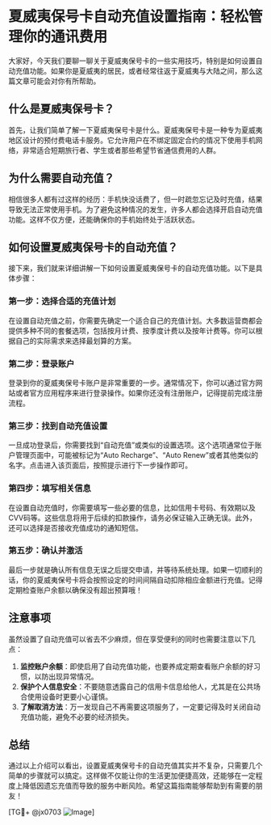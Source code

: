 # 夏威夷保号卡自动充值设置指南：轻松管理你的通讯费用

大家好，今天我们要聊一聊关于夏威夷保号卡的一些实用技巧，特别是如何设置自动充值功能。如果你是夏威夷的居民，或者经常往返于夏威夷与大陆之间，那么这篇文章可能会对你有所帮助。

## 什么是夏威夷保号卡？

首先，让我们简单了解一下夏威夷保号卡是什么。夏威夷保号卡是一种专为夏威夷地区设计的预付费电话卡服务。它允许用户在不绑定固定合约的情况下使用手机网络，非常适合短期旅行者、学生或者那些希望节省通信费用的人群。

## 为什么需要自动充值？

相信很多人都有过这样的经历：手机快没话费了，但一时疏忽忘记及时充值，结果导致无法正常使用手机。为了避免这种情况的发生，许多人都会选择开启自动充值功能。这样不仅方便，还能确保你的手机始终处于活跃状态。

## 如何设置夏威夷保号卡的自动充值？

接下来，我们就来详细讲解一下如何设置夏威夷保号卡的自动充值功能。以下是具体步骤：

### 第一步：选择合适的充值计划

在设置自动充值之前，你需要先确定一个适合自己的充值计划。大多数运营商都会提供多种不同的套餐选项，包括按月计费、按季度计费以及按年计费等。你可以根据自己的实际需求来选择最划算的方案。

### 第二步：登录账户

登录到你的夏威夷保号卡账户是非常重要的一步。通常情况下，你可以通过官方网站或者官方应用程序来进行登录操作。如果你还没有注册账户，记得提前完成注册流程。

### 第三步：找到自动充值设置

一旦成功登录后，你需要找到“自动充值”或类似的设置选项。这个选项通常位于账户管理页面中，可能被标记为“Auto Recharge”、“Auto Renew”或者其他类似的名字。点击进入该页面后，按照提示进行下一步操作即可。

### 第四步：填写相关信息

在设置自动充值时，你需要填写一些必要的信息，比如信用卡号码、有效期以及CVV码等。这些信息将用于后续的扣款操作，请务必保证输入正确无误。此外，还可以选择是否接收充值成功的通知短信。

### 第五步：确认并激活

最后一步就是确认所有信息无误之后提交申请，并等待系统处理。如果一切顺利的话，你的夏威夷保号卡将会按照设定的时间间隔自动扣除相应金额进行充值。记得定期检查账户余额以确保没有超出预算哦！

## 注意事项

虽然设置了自动充值可以省去不少麻烦，但在享受便利的同时也需要注意以下几点：

1. **监控账户余额**：即使启用了自动充值功能，也要养成定期查看账户余额的好习惯，以防出现异常情况。
2. **保护个人信息安全**：不要随意透露自己的信用卡信息给他人，尤其是在公共场合使用设备时更要小心谨慎。
3. **了解取消方法**：万一发现自己不再需要这项服务了，一定要记得及时关闭自动充值功能，避免不必要的经济损失。

## 总结

通过以上介绍可以看出，设置夏威夷保号卡的自动充值其实并不复杂，只需要几个简单的步骤就可以搞定。这样做不仅能让你的生活更加便捷高效，还能够在一定程度上降低因遗忘充值而导致的服务中断风险。希望这篇指南能够帮助到有需要的朋友！

[TG💪+ @jx0703 ![Image](https://github.com/user-attachments/assets/dbca1d08-cadb-493c-b0ec-ad6f7a83f270)]